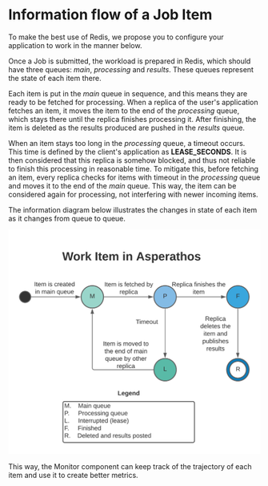 # Information flow of a Job Item

To make the best use of Redis, we propose you to configure your application to work in the manner below.

Once a Job is submitted, the workload is prepared in Redis, which should have three queues: *main*, *processing* and *results*. These queues represent the state of each item there.

Each item is put in the *main* queue in sequence, and this means they are ready to be fetched for processing. When a replica of the user's application fetches an item, it moves the item to the end of the *processing* queue, which stays there until the replica finishes processing it. After finishing, the item is deleted as the results produced are pushed in the *results* queue.

When an item stays too long in the *processing* queue, a timeout occurs. This time is defined by the client's application as **LEASE_SECONDS**. It is then considered that this replica is somehow blocked, and thus not reliable to finish this processing in reasonable time. To mitigate this, before fetching an item, every replica checks for items with timeout in the *processing* queue and moves it to the end of the *main* queue. This way, the item can be considered again for processing, not interfering with newer incoming items.

The information diagram below illustrates the changes in state of each item as it changes from queue to queue.

![fig1](../imgs/information-asperathos.png)

This way, the Monitor component can keep track of the trajectory of each item and use it to create better metrics.